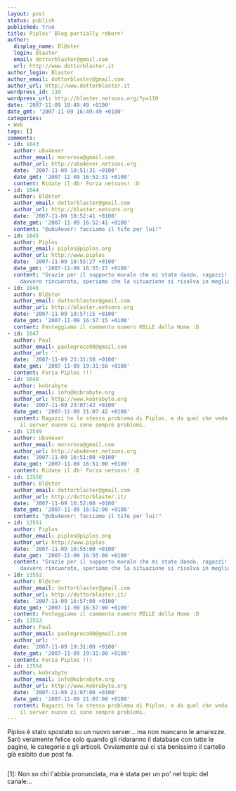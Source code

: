 ```yaml
---
layout: post
status: publish
published: true
title: Piplos' Blog partially reborn¹
author:
  display_name: Bl@ster
  login: Blaster
  email: dottorblaster@gmail.com
  url: http://www.dottorblaster.it
author_login: Blaster
author_email: dottorblaster@gmail.com
author_url: http://www.dottorblaster.it
wordpress_id: 110
wordpress_url: http://blaster.netsons.org/?p=110
date: '2007-11-09 18:49:49 +0100'
date_gmt: '2007-11-09 16:49:49 +0100'
categories:
- Web
tags: []
comments:
- id: 1043
  author: ubu4ever
  author_email: morarosa@gmail.com
  author_url: http://ubu4ever.netsons.org
  date: '2007-11-09 18:51:31 +0100'
  date_gmt: '2007-11-09 16:51:31 +0100'
  content: Ridate il db! Forza netsons! :D
- id: 1044
  author: Bl@ster
  author_email: dottorblaster@gmail.com
  author_url: http://blaster.netsons.org
  date: '2007-11-09 18:52:41 +0100'
  date_gmt: '2007-11-09 16:52:41 +0100'
  content: "@ubu4ever: facciamo il tifo per lui!"
- id: 1045
  author: Piplos
  author_email: piplos@piplos.org
  author_url: http://www.piplos
  date: '2007-11-09 18:55:27 +0100'
  date_gmt: '2007-11-09 16:55:27 +0100'
  content: "Grazie per il supporto morale che mi state dando, ragazzi! ;)\r\nSono
    davvero rincuorato, speriamo che la situazione si risolva in meglio! :)"
- id: 1046
  author: Bl@ster
  author_email: dottorblaster@gmail.com
  author_url: http://blaster.netsons.org
  date: '2007-11-09 18:57:15 +0100'
  date_gmt: '2007-11-09 16:57:15 +0100'
  content: Festeggiamo il commento numero MILLE della Home :D
- id: 1047
  author: Paul
  author_email: paologreco90@gmail.com
  author_url: ''
  date: '2007-11-09 21:31:58 +0100'
  date_gmt: '2007-11-09 19:31:58 +0100'
  content: Forza Piplos !!!
- id: 1048
  author: kobrabyte
  author_email: info@kobrabyte.org
  author_url: http://www.kobrabyte.org
  date: '2007-11-09 23:07:42 +0100'
  date_gmt: '2007-11-09 21:07:42 +0100'
  content: Ragazzi ho lo stesso problema di Piplos, e da quel che vedo che nonostante
    il server nuovo ci sono sempre problemi.
- id: 13549
  author: ubu4ever
  author_email: morarosa@gmail.com
  author_url: http://ubu4ever.netsons.org
  date: '2007-11-09 16:51:00 +0100'
  date_gmt: '2007-11-09 16:51:00 +0100'
  content: Ridate il db! Forza netsons! :D
- id: 13550
  author: Bl@ster
  author_email: dottorblaster@gmail.com
  author_url: http://dottorblaster.it/
  date: '2007-11-09 16:52:00 +0100'
  date_gmt: '2007-11-09 16:52:00 +0100'
  content: "@ubu4ever: facciamo il tifo per lui!"
- id: 13551
  author: Piplos
  author_email: piplos@piplos.org
  author_url: http://www.piplos
  date: '2007-11-09 16:55:00 +0100'
  date_gmt: '2007-11-09 16:55:00 +0100'
  content: "Grazie per il supporto morale che mi state dando, ragazzi! ;)\r\nSono
    davvero rincuorato, speriamo che la situazione si risolva in meglio! :)"
- id: 13552
  author: Bl@ster
  author_email: dottorblaster@gmail.com
  author_url: http://dottorblaster.it/
  date: '2007-11-09 16:57:00 +0100'
  date_gmt: '2007-11-09 16:57:00 +0100'
  content: Festeggiamo il commento numero MILLE della Home :D
- id: 13553
  author: Paul
  author_email: paologreco90@gmail.com
  author_url: ''
  date: '2007-11-09 19:31:00 +0100'
  date_gmt: '2007-11-09 19:31:00 +0100'
  content: Forza Piplos !!!
- id: 13554
  author: kobrabyte
  author_email: info@kobrabyte.org
  author_url: http://www.kobrabyte.org
  date: '2007-11-09 21:07:00 +0100'
  date_gmt: '2007-11-09 21:07:00 +0100'
  content: Ragazzi ho lo stesso problema di Piplos, e da quel che vedo che nonostante
    il server nuovo ci sono sempre problemi.
---
```

<p>Piplos è stato spostato su un nuovo server... ma non mancano le amarezze. Sarò veramente felice solo quando gli ridaranno il database con tutte le pagine, le categorie e gli articoli. Ovviamente quì ci sta benissimo il cartello già esibito due post fa.</p>
<p align="center"><img src="http://img144.imageshack.us/img144/3426/tornosubitofr7.png" alt="" /></p>
<p align="center">
<p align="left">[1]: Non so chi l'abbia pronunciata, ma è stata per un po' nel topic del canale...</p>
